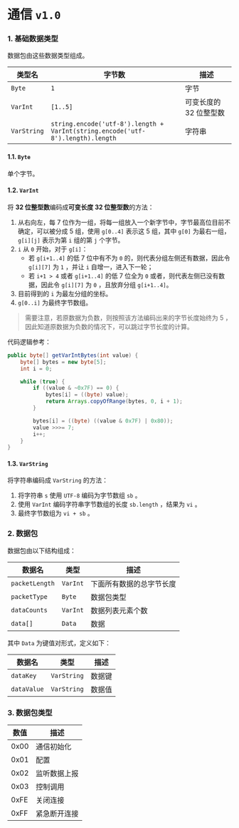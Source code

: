 # 通信 `v1.0`

### 1. 基础数据类型
数据包由这些数据类型组成。

| 类型名 | 字节数 | 描述 |
| --- | --- | --- |
| `Byte` | `1` | 字节 |
| `VarInt` | `[1..5]` | 可变长度的 32 位整型数 |
| `VarString` | `string.encode('utf-8').length + ` <br> `VarInt(string.encode('utf-8').length).length` | 字符串 |

#### 1.1. `Byte`
单个字节。

#### 1.2. `VarInt`
将 **32 位整型数**编码成**可变长度 32 位整型数**的方法：
1. 从右向左，每 7 位作为一组，将每一组放入一个新字节中，字节最高位目前不确定，可以被分成 5 组，使用 `g[0..4]` 表示这 5 组，其中 `g[0]` 为最右一组， `g[i][j]` 表示为第 `i` 组的第 `j` 个字节。
2. `i` 从 `0` 开始，对于 `g[i]`：
    + 若 `g[i+1..4]` 的低 7 位中有不为 `0` 的，则代表分组左侧还有数据，因此令 `g[i][7]` 为 `1` ，并让 `i` 自增一，进入下一轮；
    + 若 `i+1 > 4` 或者 `g[i+1..4]` 的低 7 位全为 `0` 或者，则代表左侧已没有数据，因此令 `g[i][7]` 为 `0` ，且放弃分组 `g[i+1..4]`。
3. 目前得到的 `i` 为最左分组的坐标。
4. `g[0..i]` 为最终字节数组。


> 需要注意，若原数据为负数，则按照该方法编码出来的字节长度始终为 5 ，因此知道原数据为负数的情况下，可以跳过字节长度的计算。

代码逻辑参考：
```java
public byte[] getVarIntBytes(int value) {
    byte[] bytes = new byte[5];
    int i = 0;

    while (true) {
        if ((value & ~0x7F) == 0) {
            bytes[i] = ((byte) value);
            return Arrays.copyOfRange(bytes, 0, i + 1);
        }

        bytes[i] = ((byte) ((value & 0x7F) | 0x80));
        value >>>= 7;
        i++;
    }
}
```

#### 1.3. `VarString`
将字符串编码成 `VarString` 的方法：
1. 将字符串 `s` 使用 `UTF-8` 编码为字节数组 `sb` 。
2. 使用 `VarInt` 编码字符串字节数组的长度 `sb.length` ，结果为 `vi` 。
3. 最终字节数组为 `vi + sb` 。

### 2. 数据包

数据包由以下结构组成：

| 数据名 | 类型 | 描述 |
| --- | --- | --- |
| `packetLength` | `VarInt` | 下面所有数据的总字节长度 |
| `packetType` | `Byte` | 数据包类型 |
| `dataCounts` | `VarInt` | 数据列表元素个数 |
| `data[]` | `Data` | 数据 |

其中 `Data` 为键值对形式，定义如下：

| 数据名 | 类型 | 描述 |
| --- | --- | --- |
| `dataKey` | `VarString` | 数据键 |
| `dataValue` | `VarString` | 数据值 |

### 3. 数据包类型

| 数值 | 描述 |
| --- | --- |
| 0x00 | 通信初始化 |
| 0x01 | 配置 |
| 0x02 | 监听数据上报 |
| 0x03 | 控制调用 |
| 0xFE | 关闭连接 |
| 0xFF | 紧急断开连接 |